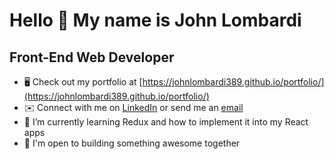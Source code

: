 Hello 👋 My name is John Lombardi
===============================

Front-End Web Developer
-----------------------------

*   🖥️  Check out my portfolio at [https://johnlombardi389.github.io/portfolio/](https://johnlombardi389.github.io/portfolio/)
*   ✉️  Connect with me on [LinkedIn](https://www.linkedin.com/in/johnlombardi389/) or send me an [email](mailto:mailto:johnlombardi389@gmail.com)
*   🌱  I’m currently learning Redux and how to implement it into my React apps
*   🤝  I'm open to building something awesome together

<!---
johnlombardi389/johnlombardi389 is a ✨ special ✨ repository because its `README.md` (this file) appears on your GitHub profile.
You can click the Preview link to take a look at your changes.
--->
